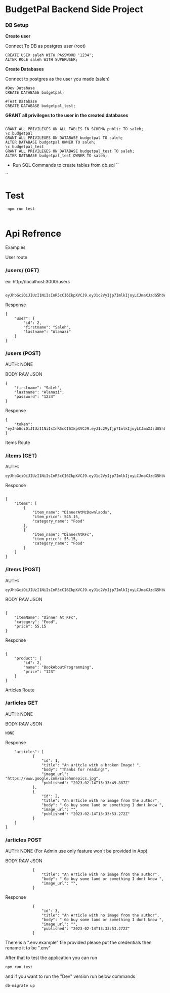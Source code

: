 # BudgetPal Backend Side Project

### DB Setup 


**Create user**

Connect To DB as postgres user (root)
```shell
CREATE USER saleh WITH PASSWORD '1234';
ALTER ROLE saleh WITH SUPERUSER;

```

**Create Databases**

Connect to postgres as the user you made (saleh)
```shell
#Dev Database
CREATE DATABASE budgetpal;

#Test Database
CREATE DATABASE budgetpal_test;
```

**GRANT all privileges to the user in the created databases**

```shell

GRANT ALL PRIVILEGES ON ALL TABLES IN SCHEMA public TO saleh;
\c budgetpal
GRANT ALL PRIVILEGES ON DATABASE budgetpal TO saleh;
ALTER DATABASE budgetpal OWNER TO saleh;
\c budgetpal_test
GRANT ALL PRIVILEGES ON DATABASE budgetpal_test TO saleh;
ALTER DATABASE budgetpal_test OWNER TO saleh;
```

- Run SQL Commands to create tables from db.sql
``

``
# Test 

```
 npm run test
 
 ```

# Api Refrence

Examples 


User route

### /users/ (GET)
ex: http://localhost:3000/users

```Auth: Bearer Token 

eyJhbGciOiJIUzI1NiIsInR5cCI6IkpXVCJ9.eyJ1c2VyIjp7ImlkIjoyLCJmaXJzdG5hbWUiOiJTYWxlaCIsImxhc3RuYW1lIjoiQWxhbmF6aSIsInBhc3N3b3JkX2RpZ2VzdCI6IiQyYiQwNSRoMEhvWFdGTVhHUEIxcTZpMGZ5dVhlOU90Zko5SE52TDlJTHFCZjVaeTc5WDBFTVg5aXBCbSJ9LCJpYXQiOjE2NzYzODQyMDZ9.8GI_FzRDGtExDJncg5imBvV1jt9HgF52EHUCI6rHtRw
```

Response
```
{
    "user": {
        "id": 2,
        "firstname": "Saleh",
        "lastname": "Alanazi"
    }
}
```

### /users (POST)
AUTH: NONE

BODY RAW JSON
```
{
    "firstname": "Saleh",
    "lastname": "Alanazi",
    "password": "1234"
}
```
Response
```
{
    "token": "eyJhbGciOiJIUzI1NiIsInR5cCI6IkpXVCJ9.eyJ1c2VyIjp7ImlkIjoyLCJmaXJzdG5hbWUiOiJTYWxlaCIsImxhc3RuYW1lIjoiQWxhbmF6aSIsInBhc3N3b3JkX2RpZ2VzdCI6IiQyYiQwNSRoMEhvWFdGTVhHUEIxcTZpMGZ5dVhlOU90Zko5SE52TDlJTHFCZjVaeTc5WDBFTVg5aXBCbSJ9LCJpYXQiOjE2NzYzODQyMDZ9.8GI_FzRDGtExDJncg5imBvV1jt9HgF52EHUCI6rHtRw"
}
```


Items Route

### /items (GET)
AUTH: 

```
eyJhbGciOiJIUzI1NiIsInR5cCI6IkpXVCJ9.eyJ1c2VyIjp7ImlkIjoyLCJmaXJzdG5hbWUiOiJTYWxlaCIsImxhc3RuYW1lIjoiQWxhbmF6aSIsInBhc3N3b3JkX2RpZ2VzdCI6IiQyYiQwNSRoMEhvWFdGTVhHUEIxcTZpMGZ5dVhlOU90Zko5SE52TDlJTHFCZjVaeTc5WDBFTVg5aXBCbSJ9LCJpYXQiOjE2NzYzODQyMDZ9.8GI_FzRDGtExDJncg5imBvV1jt9HgF52EHUCI6rHtRw
```
Response
``` 

{
    "items": [
        {
            "item_name": "DinnerAtMcDownlaods",
            "item_price": 545.15,
            "category_name": "Food"
        },
        {
            "item_name": "DinnerAtKFc",
            "item_price": 55.15,
            "category_name": "Food"
        }
    ]
}
```


### /items (POST)

AUTH:
 ```
eyJhbGciOiJIUzI1NiIsInR5cCI6IkpXVCJ9.eyJ1c2VyIjp7ImlkIjoyLCJmaXJzdG5hbWUiOiJTYWxlaCIsImxhc3RuYW1lIjoiQWxhbmF6aSIsInBhc3N3b3JkX2RpZ2VzdCI6IiQyYiQwNSRoMEhvWFdGTVhHUEIxcTZpMGZ5dVhlOU90Zko5SE52TDlJTHFCZjVaeTc5WDBFTVg5aXBCbSJ9LCJpYXQiOjE2NzYzODQyMDZ9.8GI_FzRDGtExDJncg5imBvV1jt9HgF52EHUCI6rHtRw

```

BODY RAW JSON
```

{
    "itemName": "Dinner At KFc",
    "category": "Food",
    "price": 55.15
}

```

Response
```

{
    "product": {
        "id": 2,
        "name": "BookAboutProgramming",
        "price": "123"
    }
}

```


Articles Route

### /articles GET

AUTH: NONE

BODY RAW JSON
```
NONE
```
Response
```{
    "articles": [
            {
                "id": 1,
                "title": "An aritcle with a broken Image! ",
                "body": "Thanks for reading!",
                "image_url": "https://www.google.com/salehonepics.jpg",
                "published": "2023-02-14T13:33:49.887Z"
            },
            {
                "id": 2,
                "title": "An Article with no image from the author",
                "body": " Go buy some land or something I dont know ",
                "image_url": "",
                "published": "2023-02-14T13:33:53.272Z"
            }
    ]
}
```


### /articles POST


AUTH: NONE (For Admin use only feature won't be provided in App)

BODY RAW JSON
```
            {
                "title": "An Article with no image from the author",
                "body": " Go buy some land or something I dont know ",
                "image_url": "",
            }

```
Response
```
            {
                "id": 3,
                "title": "An Article with no image from the author",
                "body": " Go buy some land or something I dont know ",
                "image_url": "",
                "published": "2023-02-14T13:33:53.272Z"
            }
```

There is a ".env.example" file provided please put the credentials then rename it to be ".env"

After that to test the application you can run

`npm run test`

and if you want to run the "Dev" version run below commands

`db-migrate up`


